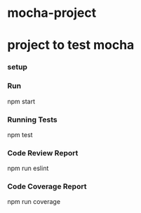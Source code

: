 # mocha-project
# project to test mocha
### setup

### Run
npm start

### Running Tests
npm test

### Code Review Report
npm run eslint

### Code Coverage Report
npm run coverage




